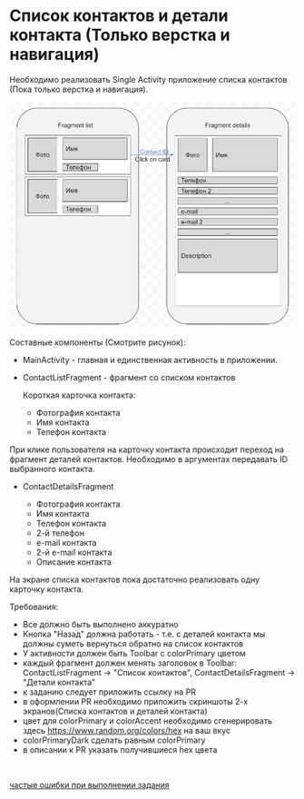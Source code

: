 # Список контактов и детали контакта (Только верстка и навигация)

Необходимо реализовать Single Activity приложение списка контактов (Пока только верстка и навигация).

![hw2-make-contact-layout-target](hw2-make-contact-layout-target.jpg)

Составные компоненты (Смотрите рисунок):

- MainActivity - главная и единственная активность в приложении.

- ContactListFragment - фрагмент со списком контактов

    Короткая карточка контакта:
    - Фотография контакта
    - Имя контакта
    - Телефон контакта

При клике пользователя на карточку контакта происходит переход на фрагмент деталей контактов. Необходимо в аргументах передавать ID выбранного контакта.

- ContactDetailsFragment

    - Фотография контакта
    - Имя контакта
    - Телефон контакта
    - 2-й телефон
    - e-mail контакта
    - 2-й e-mail контакта
    - Описание контакта

На экране списка контактов пока достаточно реализовать одну карточку контакта.

Требования:
- Все должно быть выполнено аккуратно
- Кнопка "Назад" должна работать - т.е. с деталей контакта мы должны суметь вернуться обратно на список контактов
- У активности должен быть Toolbar с colorPrimary цветом
- каждый фрагмент должен менять заголовок в Toolbar: ContactListFragment -> "Список контактов", ContactDetailsFragment -> "Детали контакта"
- к заданию следует приложить ссылку на PR
- в оформлении PR необходимо приложить скриншоты 2-х экранов(Списка контактов и деталей контакта)
- цвет для colorPrimary и colorAccent необходимо сгенерировать здесь https://www.random.org/colors/hex на ваш вкус
- colorPrimaryDark сделать равным colorPrimary
- в описании к PR указать получившиеся hex цвета

<br>

[частые ошибки при выполнении задания](https://github.com/goblinr/AndroidLessonsCommonMistakes/blob/master/%D0%A1%D0%BF%D0%B8%D1%81%D0%BE%D0%BA_%D0%BA%D0%BE%D0%BD%D1%82%D0%B0%D0%BA%D1%82%D0%BE%D0%B2_%D0%B8_%D0%B4%D0%B5%D1%82%D0%B0%D0%BB%D0%B8_%D0%BA%D0%BE%D0%BD%D1%82%D0%B0%D0%BA%D1%82%D0%B0_%D1%82%D0%BE%D0%BB%D1%8C%D0%BA%D0%BE_%D0%B2%D0%B5%D1%80%D1%81%D1%82%D0%BA%D0%B0_%D0%B8_%D0%BD%D0%B0%D0%B2%D0%B8%D0%B3%D0%B0%D1%86%D0%B8%D1%8F.md)